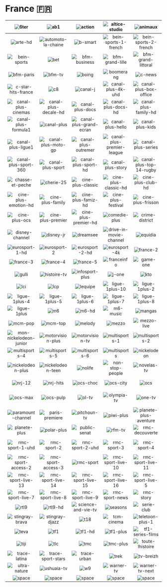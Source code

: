 # France 🇫🇷

| ![6ter] | ![ab1] | ![action] | ![altice-studio] | ![animaux] | ![arte] |
|:---:|:---:|:---:|:---:|:---:|:---:|
| ![arte-hd] | ![automoto-la-chaine] | ![b-smart] | ![bein-sports-1-french] | ![bein-sports-2-french] | ![bein-sports-3-french] |
| ![bein-sports] | ![bet] | ![bfm-business] | ![bfm-grand-lille] | ![bfm-grand-littoral] | ![bfm-lyon] |
| ![bfm-paris] | ![bfm-tv] | ![boing] | ![boomerang] | ![c-news] | ![c-star] |
| ![c-star-hits-france] | ![c8] | ![canal-j] | ![canal-plus-4k-uhd] | ![canal-plus-box-office] | ![canal-plus-cinema-hd] |
| ![canal-plus-cinemas] | ![canal-plus-decale-hd] | ![canal-plus-docs] | ![canal-plus-docs-hd] | ![canal-plus-family-hd] | ![canal-plus-foot] |
| ![canal-plus-formula1] | ![canal-plus] | ![canal-plus-grand-ecran] | ![canal-plus-hello] | ![canal-plus-kids] | ![canal-plus-kids-hd] |
| ![canal-plus-ligue1] | ![canal-plus-moto-gp] | ![canal-plus-outremer] | ![canal-plus-premier-league] | ![canal-plus-series] | ![canal-plus-series-hd] |
| ![canal-plus-sport-360] | ![canal-plus-sport] | ![canal-plus-sport-hd] | ![canal-plus-story] | ![canal-plus-top-14-rugby] | ![cartoon-network] |
| ![chasse-et-peche] | ![cherie-25] | ![cine-plus-classic] | ![cine-plus-classic-hd] | ![cine-plus-club-hd] | ![cine-plus-emotion] |
| ![cine-plus-emotion-hd] | ![cine-plus-family] | ![cine-plus-famiz-hd] | ![cine-plus-festival] | ![cine-plus-frisson] | ![cine-plus-frisson-hd] |
| ![cine-plus-ocs] | ![cine-plus-premier] | ![cine-plus-premier-hd] | ![comedie-plus] | ![crime-district] | ![culturebox] |
| ![disney-channel] | ![disney-jr] | ![dreamsee] | ![drive-in-movie-channel] | ![equidia] | ![eurosport-1] |
| ![eurosport-1-hd] | ![eurosport-2] | ![eurosport-2-hd] | ![eurosport-4k] | ![france-2] | ![france-24] |
| ![france-3] | ![france-4] | ![france-5] | ![franceinfo] | ![game-one] | ![golf-plus] |
| ![gulli] | ![histoire-tv] | ![infosport-plus] | ![j-one] | ![kto] | ![la-chaine-meteo] |
| ![lci] | ![lcp] | ![lequipe] | ![ligue-1plus-10] | ![ligue-1plus-2] | ![ligue-1plus-3] |
| ![ligue-1plus-4] | ![ligue-1plus-5] | ![ligue-1plus-6] | ![ligue-1plus-7] | ![ligue-1plus-8] | ![ligue-1plus-9] |
| ![ligue-1plus] | ![m6] | ![m6-hd] | ![m6-music] | ![mangas] | ![mcm] |
| ![mcm-pop] | ![mcm-top] | ![melody] | ![mezzo] | ![mezzo-live] | ![mgg-tv] |
| ![mon-nickelodeon-junior] | ![motorvision-plus] | ![motorvision-tv] | ![multisports-1] | ![multisports-2] | ![multisports-3] |
| ![multisports-4] | ![multisports-5] | ![multisports-6] | ![multisports] | ![nickelodeon] | ![nickelodeon-junior] |
| ![nickelodeon-plus] | ![nickelodeon-teen] | ![nolife] | ![non-stop-people] | ![novelas-tv] | ![novo19] |
| ![nrj-12] | ![nrj-hits] | ![ocs-choc] | ![ocs-city] | ![ocs] | ![ocs-geants] |
| ![ocs-max] | ![ocs-pulp] | ![ol-tv] | ![olympia-tv] | ![one-tv] | ![paramount-channel-decale] |
| ![paramount-channel] | ![paris-premiere] | ![pitchoun-tv] | ![piwi-plus] | ![planete-plus-aventure] | ![planete-plus-crime] |
| ![planete-plus] | ![polar-plus] | ![public-senat] | ![rfm-tv] | ![rmc-decouverte] | ![rmc-sport-1] |
| ![rmc-sport-1-uhd] | ![rmc-sport-2] | ![rmc-sport-2-uhd] | ![rmc-sport-3] | ![rmc-sport-4] | ![rmc-sport-access-1] |
| ![rmc-sport-access-2] | ![rmc-sport-access-3] | ![rmc-sport] | ![rmc-sport-live-10] | ![rmc-sport-live-11] | ![rmc-sport-live-12] |
| ![rmc-sport-live-13] | ![rmc-sport-live-14] | ![rmc-sport-live-15] | ![rmc-sport-live-16] | ![rmc-sport-live-5] | ![rmc-sport-live-6] |
| ![rmc-sport-live-7] | ![rmc-sport-live-8] | ![rmc-sport-live-9] | ![rmc-sport-news] | ![rmc-story] | ![rt-france] |
| ![rtl9] | ![rtl9-hd] | ![science-and-vie-tv] | ![seasons] | ![serie-club] | ![sport-en-france] |
| ![stingray-brava] | ![stingray-djazz] | ![t18] | ![tcm-cinema] | ![teletoon-plus-1] | ![teletoon-plus] |
| ![teva] | ![tf1] | ![tf1-hd] | ![tf1-plus] | ![tf1-series-films] | ![tfx] |
| ![tiji] | ![tlc] | ![tmc] | ![tmc-plus] | ![toute-lhistoire] | ![trace-caribbean] |
| ![trace-latina] | ![trace-sport-stars] | ![trace-urban] | ![trek] | ![tv-breizh] | ![tv5-monde] |
| ![ultra-nature] | ![ushuaia-tv] | ![w9] | ![warner-tv] | ![warner-tv-next] | ![space] |
| ![space] | ![space] | ![space] | ![space] | ![space] | ![space] |


[6ter]:6ter-fr.png
[ab1]:ab1-fr.png
[action]:action-fr.png
[altice-studio]:altice-studio-fr.png
[animaux]:animaux-fr.png
[arte]:arte-fr.png
[arte-hd]:hd/arte-hd-fr.png
[automoto-la-chaine]:automoto-la-chaine-fr.png
[b-smart]:b-smart-fr.png
[bein-sports-1-french]:bein-sports-1-french-fr.png
[bein-sports-2-french]:bein-sports-2-french-fr.png
[bein-sports-3-french]:bein-sports-3-french-fr.png
[bein-sports]:bein-sports-fr.png
[bet]:bet-fr.png
[bfm-business]:bfm-business-fr.png
[bfm-grand-lille]:bfm-grand-lille-fr.png
[bfm-grand-littoral]:bfm-grand-littoral-fr.png
[bfm-lyon]:bfm-lyon-fr.png
[bfm-paris]:bfm-paris-fr.png
[bfm-tv]:bfm-tv-fr.png
[boing]:boing-fr.png
[boomerang]:boomerang-fr.png
[c-news]:c-news-fr.png
[c-star]:c-star-fr.png
[c-star-hits-france]:c-star-hits-france-fr.png
[c8]:c8-fr.png
[canal-j]:canal-j-fr.png
[canal-plus-4k-uhd]:hd/canal-plus-4k-uhd-fr.png
[canal-plus-box-office]:canal-plus-box-office-fr.png
[canal-plus-cinema-hd]:hd/canal-plus-cinema-hd-fr.png
[canal-plus-cinemas]:canal-plus-cinemas-fr.png
[canal-plus-decale-hd]:hd/canal-plus-decale-hd-fr.png
[canal-plus-docs]:canal-plus-docs-fr.png
[canal-plus-docs-hd]:hd/canal-plus-docs-hd-fr.png
[canal-plus-family-hd]:hd/canal-plus-family-hd-fr.png
[canal-plus-foot]:canal-plus-foot-fr.png
[canal-plus-formula1]:canal-plus-formula1-fr.png
[canal-plus]:canal-plus-fr.png
[canal-plus-grand-ecran]:canal-plus-grand-ecran-fr.png
[canal-plus-hello]:canal-plus-hello-fr.png
[canal-plus-kids]:canal-plus-kids-fr.png
[canal-plus-kids-hd]:hd/canal-plus-kids-hd-fr.png
[canal-plus-ligue1]:canal-plus-ligue1-fr.png
[canal-plus-moto-gp]:canal-plus-moto-gp-fr.png
[canal-plus-outremer]:canal-plus-outremer-fr.png
[canal-plus-premier-league]:canal-plus-premier-league-fr.png
[canal-plus-series]:canal-plus-series-fr.png
[canal-plus-series-hd]:hd/canal-plus-series-hd-fr.png
[canal-plus-sport-360]:canal-plus-sport-360-fr.png
[canal-plus-sport]:canal-plus-sport-fr.png
[canal-plus-sport-hd]:hd/canal-plus-sport-hd-fr.png
[canal-plus-story]:canal-plus-story-fr.png
[canal-plus-top-14-rugby]:canal-plus-top-14-rugby-fr.png
[cartoon-network]:cartoon-network-fr.png
[chasse-et-peche]:chasse-et-peche-fr.png
[cherie-25]:cherie-25-fr.png
[cine-plus-classic]:cine-plus-classic-fr.png
[cine-plus-classic-hd]:hd/cine-plus-classic-hd-fr.png
[cine-plus-club-hd]:hd/cine-plus-club-hd-fr.png
[cine-plus-emotion]:cine-plus-emotion-fr.png
[cine-plus-emotion-hd]:hd/cine-plus-emotion-hd-fr.png
[cine-plus-family]:cine-plus-family-fr.png
[cine-plus-famiz-hd]:hd/cine-plus-famiz-hd-fr.png
[cine-plus-festival]:cine-plus-festival-fr.png
[cine-plus-frisson]:cine-plus-frisson-fr.png
[cine-plus-frisson-hd]:hd/cine-plus-frisson-hd-fr.png
[cine-plus-ocs]:cine-plus-ocs-fr.png
[cine-plus-premier]:cine-plus-premier-fr.png
[cine-plus-premier-hd]:hd/cine-plus-premier-hd-fr.png
[comedie-plus]:comedie-plus-fr.png
[crime-district]:crime-district-fr.png
[culturebox]:culturebox-fr.png
[disney-channel]:disney-channel-fr.png
[disney-jr]:disney-jr-fr.png
[dreamsee]:dreamsee-fr.png
[drive-in-movie-channel]:drive-in-movie-channel-fr.png
[equidia]:equidia-fr.png
[eurosport-1]:eurosport-1-fr.png
[eurosport-1-hd]:hd/eurosport-1-hd-fr.png
[eurosport-2]:eurosport-2-fr.png
[eurosport-2-hd]:hd/eurosport-2-hd-fr.png
[eurosport-4k]:hd/eurosport-4k-fr.png
[france-2]:france-2-fr.png
[france-24]:france-24-fr.png
[france-3]:france-3-fr.png
[france-4]:france-4-fr.png
[france-5]:france-5-fr.png
[franceinfo]:franceinfo-fr.png
[game-one]:game-one-fr.png
[golf-plus]:golf-plus-fr.png
[gulli]:gulli-fr.png
[histoire-tv]:histoire-tv-fr.png
[infosport-plus]:infosport-plus-fr.png
[j-one]:j-one-fr.png
[kto]:kto-fr.png
[la-chaine-meteo]:la-chaine-meteo-fr.png
[lci]:lci-fr.png
[lcp]:lcp-fr.png
[lequipe]:lequipe-fr.png
[ligue-1plus-10]:ligue-1plus-10-fr.png
[ligue-1plus-2]:ligue-1plus-2-fr.png
[ligue-1plus-3]:ligue-1plus-3-fr.png
[ligue-1plus-4]:ligue-1plus-4-fr.png
[ligue-1plus-5]:ligue-1plus-5-fr.png
[ligue-1plus-6]:ligue-1plus-6-fr.png
[ligue-1plus-7]:ligue-1plus-7-fr.png
[ligue-1plus-8]:ligue-1plus-8-fr.png
[ligue-1plus-9]:ligue-1plus-9-fr.png
[ligue-1plus]:ligue-1plus-fr.png
[m6]:m6-fr.png
[m6-hd]:hd/m6-hd-fr.png
[m6-music]:m6-music-fr.png
[mangas]:mangas-fr.png
[mcm]:mcm-fr.png
[mcm-pop]:mcm-pop-fr.png
[mcm-top]:mcm-top-fr.png
[melody]:melody-fr.png
[mezzo]:mezzo-fr.png
[mezzo-live]:mezzo-live-fr.png
[mgg-tv]:mgg-tv-fr.png
[mon-nickelodeon-junior]:mon-nickelodeon-junior-fr.png
[motorvision-plus]:motorvision-plus-fr.png
[motorvision-tv]:motorvision-tv-fr.png
[multisports-1]:multisports-1-fr.png
[multisports-2]:multisports-2-fr.png
[multisports-3]:multisports-3-fr.png
[multisports-4]:multisports-4-fr.png
[multisports-5]:multisports-5-fr.png
[multisports-6]:multisports-6-fr.png
[multisports]:multisports-fr.png
[nickelodeon]:nickelodeon-fr.png
[nickelodeon-junior]:nickelodeon-junior-fr.png
[nickelodeon-plus]:nickelodeon-plus-fr.png
[nickelodeon-teen]:nickelodeon-teen-fr.png
[nolife]:nolife-fr.png
[non-stop-people]:non-stop-people-fr.png
[novelas-tv]:novelas-tv-fr.png
[novo19]:novo19-fr.png
[nrj-12]:nrj-12-fr.png
[nrj-hits]:nrj-hits-fr.png
[ocs-choc]:ocs-choc-fr.png
[ocs-city]:ocs-city-fr.png
[ocs]:ocs-fr.png
[ocs-geants]:ocs-geants-fr.png
[ocs-max]:ocs-max-fr.png
[ocs-pulp]:ocs-pulp-fr.png
[ol-tv]:ol-tv-fr.png
[olympia-tv]:olympia-tv-fr.png
[one-tv]:one-tv-fr.png
[paramount-channel-decale]:paramount-channel-decale-fr.png
[paramount-channel]:paramount-channel-fr.png
[paris-premiere]:paris-premiere-fr.png
[pitchoun-tv]:pitchoun-tv-fr.png
[piwi-plus]:piwi-plus-fr.png
[planete-plus-aventure]:planete-plus-aventure-fr.png
[planete-plus-crime]:planete-plus-crime-fr.png
[planete-plus]:planete-plus-fr.png
[polar-plus]:polar-plus-fr.png
[public-senat]:public-senat-fr.png
[rfm-tv]:rfm-tv-fr.png
[rmc-decouverte]:rmc-decouverte-fr.png
[rmc-sport-1]:rmc-sport-1-fr.png
[rmc-sport-1-uhd]:hd/rmc-sport-1-uhd-fr.png
[rmc-sport-2]:rmc-sport-2-fr.png
[rmc-sport-2-uhd]:hd/rmc-sport-2-uhd-fr.png
[rmc-sport-3]:rmc-sport-3-fr.png
[rmc-sport-4]:rmc-sport-4-fr.png
[rmc-sport-access-1]:rmc-sport-access-1-fr.png
[rmc-sport-access-2]:rmc-sport-access-2-fr.png
[rmc-sport-access-3]:rmc-sport-access-3-fr.png
[rmc-sport]:rmc-sport-fr.png
[rmc-sport-live-10]:rmc-sport-live-10-fr.png
[rmc-sport-live-11]:rmc-sport-live-11-fr.png
[rmc-sport-live-12]:rmc-sport-live-12-fr.png
[rmc-sport-live-13]:rmc-sport-live-13-fr.png
[rmc-sport-live-14]:rmc-sport-live-14-fr.png
[rmc-sport-live-15]:rmc-sport-live-15-fr.png
[rmc-sport-live-16]:rmc-sport-live-16-fr.png
[rmc-sport-live-5]:rmc-sport-live-5-fr.png
[rmc-sport-live-6]:rmc-sport-live-6-fr.png
[rmc-sport-live-7]:rmc-sport-live-7-fr.png
[rmc-sport-live-8]:rmc-sport-live-8-fr.png
[rmc-sport-live-9]:rmc-sport-live-9-fr.png
[rmc-sport-news]:rmc-sport-news-fr.png
[rmc-story]:rmc-story-fr.png
[rt-france]:rt-france-fr.png
[rtl9]:rtl9-fr.png
[rtl9-hd]:hd/rtl9-hd-fr.png
[science-and-vie-tv]:science-and-vie-tv-fr.png
[seasons]:seasons-fr.png
[serie-club]:serie-club-fr.png
[sport-en-france]:sport-en-france-fr.png
[stingray-brava]:stingray-brava-fr.png
[stingray-djazz]:stingray-djazz-fr.png
[t18]:t18-fr.png
[tcm-cinema]:tcm-cinema-fr.png
[teletoon-plus-1]:teletoon-plus-1-fr.png
[teletoon-plus]:teletoon-plus-fr.png
[teva]:teva-fr.png
[tf1]:tf1-fr.png
[tf1-hd]:hd/tf1-hd-fr.png
[tf1-plus]:tf1-plus-fr.png
[tf1-series-films]:tf1-series-films-fr.png
[tfx]:tfx-fr.png
[tiji]:tiji-fr.png
[tlc]:tlc-fr.png
[tmc]:tmc-fr.png
[tmc-plus]:tmc-plus-fr.png
[toute-lhistoire]:toute-lhistoire-fr.png
[trace-caribbean]:trace-caribbean-fr.png
[trace-latina]:trace-latina-fr.png
[trace-sport-stars]:trace-sport-stars-fr.png
[trace-urban]:trace-urban-fr.png
[trek]:trek-fr.png
[tv-breizh]:tv-breizh-fr.png
[tv5-monde]:tv5-monde-fr.png
[ultra-nature]:ultra-nature-fr.png
[ushuaia-tv]:ushuaia-tv-fr.png
[w9]:w9-fr.png
[warner-tv]:warner-tv-fr.png
[warner-tv-next]:warner-tv-next-fr.png

[space]:../../misc/space-1500.png "Space"

